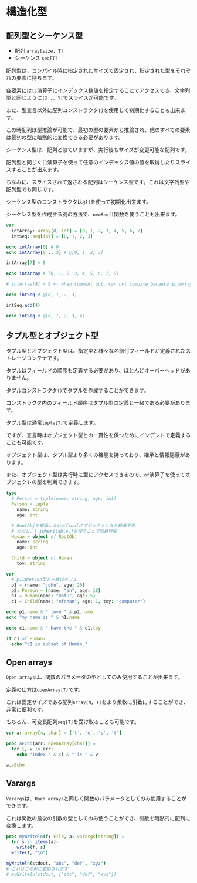 # 構造化型

## 配列型とシーケンス型

- 配列 `array[size, T]`
- シーケンス `seq[T]`

配列型は、コンパイル時に指定されたサイズで固定され、指定された型をそれぞれの要素に持ちます。

各要素には`[]`演算子にインデックス数値を指定することでアクセスでき、文字列型と同じように`[X .. Y]`でスライスが可能です。

また、型宣言以外に配列コンストラクタ`[]`を使用して初期化することも出来ます。

この時配列は型推論が可能で、最初の型の要素から推論され、他のすべての要素は最初の型に暗黙的に変換できる必要があります。

シーケンス型は、配列と似ていますが、実行後もサイズが変更可能な配列です。

配列型と同じく`[]`演算子を使って任意のインデックス値の値を取得したりスライスすることが出来ます。

ちなみに、スライスされて返される配列はシーケンス型です。これは文字列型や配列型でも同じです。

シーケンス型のコンストラクタは`@[]`を使って初期化出来ます。

シーケンス型を作成する別の方法で、`newSeq()`関数を使うことも出来ます。

```nim
var
  intArray: array[8, int] = [0, 1, 2, 3, 4, 5, 6, 7]
  intSeq: seq[int] = [0, 1, 2, 3]

echo intArray[0] # 0
echo intArray[0 .. 3] # @[0, 1, 2, 3]

intArray[7] = 8

echo intArray # [0, 1, 2, 3, 4, 5, 6, 7, 8]

# intArray[8] = 9 <- when comment out, can not compile because intArray's size is 8.

echo intSeq # @[0, 1, 2, 3]

intSeq.add(4)

echo intSeq # @[0, 1, 2, 3, 4]
```

## タプル型とオブジェクト型

タプル型とオブジェクト型は、指定型と様々な名前付フィールドが定義されたストレージコンテナです。

タプルはフィールドの順序も定義する必要があり、ほとんどオーバーヘッドがありません。

タプルコンストラクタ`()`でタプルを作成することができます。

コンストラクタ内のフィールド順序はタプル型の定義と一緒である必要があります。

タプル型は通常`tuple[T]`で定義します。

ですが、宣言時はオブジェクト型との一貫性を保つためにインデントで定義することも可能です。

オブジェクト型は、タプル型より多くの機能を持っており、継承と情報隠蔽があります。

また、オブジェクト型は実行時に型にアクセスできるので、`of`演算子を使ってオブジェクトの型を判断できます。

```nim
type
  # Person = tuple[name: string, age: int]
  Person = tuple
    name: string
    age: int

  # RootObjを継承しないとfinalオブジェクトとなり継承不可
  # ただし、{.inheritable.}を使うことで回避可能
  Human = object of RootObj
    name: string
    age: int

  Child = object of Human
    toy: string

var
  # p1はPerson型と一緒のタプル
  p1 = (name: "john", age: 20)
  p2: Person = (name: "an", age: 18)
  h1 = Human(name: "mofu", age: 5)
  c1 = Child(name: "mfchan", age: 1, toy: "computer")

echo p1.name & " love " & p2.name
echo "my name is " & h1.name

echo c1.name & " have the " & c1.toy

if c1 of Human:
  echo "c1 is subset of Human."
```

## Open arrays

`Open arrays`は、関数のパラメータの型としてのみ使用することが出来ます。

定義の仕方は`openArray[T]`です。

これは固定サイズである配列`array[N, T]`をより柔軟に引数にすることができ、非常に便利です。

もちろん、可変長配列`seq[T]`を受け取ることも可能です。

```nim
var a: array[4, char] = ['t', 'e', 's', 't']

proc aEcho(arr: openArray[char]) =
  for i, v in arr:
    echo "index " & $i & " is " & v

a.aEcho
```

## Varargs

`Varargs`は、`Open arrays`と同じく関数のパラメータとしてのみ使用することができます。

これは関数の最後の引数の型としてのみ使うことができ、引数を暗黙的に配列に変換します。

```nim
proc myWriteln(f: File, a: varargs[string]) =
  for s in items(a):
    write(f, s)
  write(f, "\n")

myWriteln(stdout, "abc", "def", "xyz")
# これはこの形に変換されます
# myWriteln(stdout, ["abc", "def", "xyz"])
```
